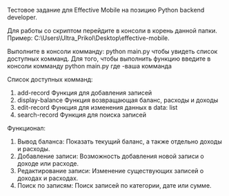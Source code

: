 Тестовое задание для Effective Mobile на позицию Python backend developer.

Для работы со скриптом перейдите в консоли в корень данной папки. Пример: C:\Users\Ultra_Prikol\Desktop\effective-mobile.

Выполните в консоли комманду: python main.py чтобы увидеть список доступных комманд.
Для того, чтобы выполнить функцию введите в консоли комманду python main.py <command> где <command> -ваша комманда

Список доступных комманд:
  1) add-record       Функция для добавления записей
  2) display-balance  Функция возвращающая баланс, расходы и доходы
  3) edit-record      Функция для изменения данных в data: list
  4) search-record    Функция для поиска записей

Функционал:
1. Вывод баланса: Показать текущий баланс, а также отдельно доходы и расходы.
2. Добавление записи: Возможность добавления новой записи о доходе или расходе.
3. Редактирование записи: Изменение существующих записей о доходах и расходах.
4. Поиск по записям: Поиск записей по категории, дате или сумме.
